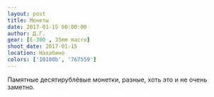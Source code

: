 ```yaml
---
layout: post
title: Монеты
date: 2017-01-15 00:00:00
author: Д.Г.
gear: [E-300 , 35mm macro]
shoot_date: 2017-01-15
location: Нахабино
colors: ['10100b', '767559']
---
```


Памятные десятирублёвые монетки, разные, хоть это и не очень заметно.
